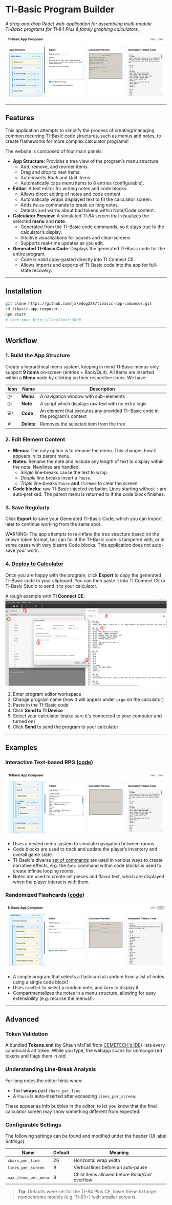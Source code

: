 # TI‑Basic Program Builder

*A drag‑and‑drop React web-application for assembling multi‑module TI‑Basic programs for TI‑84 Plus & family graphing calculators.*

![](examples/Screenshot%202025-05-07%20045711.png)

---

## Features

This application attempts to simplify the process of creating/managing common recurring TI-Basic code structures, such as menus and notes, to create frameworks for more complex calculator programs!

The website is composed of four main panels:
- **App Structure**: Provides a tree view of the program’s menu structure.
  - Add, remove, and reorder items.
  - Drag and drop to nest items.
  - Auto‑inserts *Back* and *Quit* items.
  - Automatically caps menu items to 8 entries (configurable).
- **Editor**: A text editor for writing notes and code blocks.
  - Allows direct editing of notes and code content
  - Automatically wraps displayed text to fit the calculator screen.
  - Adds `Pause` commands to break up long notes.
  - Detects and warns about bad tokens within Note/Code content.
- **Calculator Preview**: A simulated TI‑84 screen that visualizes the selected **menu** and **note**.
  - Generated from the TI-Basic code commands, so it stays true to the calculator’s display.
  - Intuitive visualizations for pauses and clear-screens
  - Supports real-time updates as you edit.
- **Generated TI-Basic Code**: Displays the generated TI-Basic code for the entire program.
  - Code is valid copy-pasted directly into TI Connect CE.
  - Allows imports and exports of TI-Basic code into the app for full-state recovery.

---

## Installation

```bash
git clone https://github.com/jakedog228/tibasic‑app-composer.git
cd tibasic‑app-composer
npm start
# then open http://localhost:3000
```

---

## Workflow

### 1. Build the App Structure

Create a hierarchical menu system, keeping in mind TI‑Basic menus only support **9 items** on‑screen (entries + Back/Quit). 
All items are inserted within a **Menu** node by clicking on their respective icons. We have:

| Icon  | Name        | Description                                                                  |
|-------| ----------- |------------------------------------------------------------------------------|
| `📁+` | **Menu**    | A navigation window with sub-elements                                        |
| `📝+` | **Note**    | A script which displays raw text with no extra logic                         |
| `💻+` | **Code**    | An element that executes any provided TI-Basic code in the program's context |
| `🗑️` | **Delete**  | Removes the selected item from the tree                                      |

### 2. Edit Element Content

- **Menus**: The only option is to rename the menu. This changes how it appears in its parent menu.
- **Notes**: Rename the note and include any length of text to display within the note. Newlines are handled:
  - *Single* line‑breaks cause the text to wrap.
  - *Double* line‑breaks insert a `Pause`.
  - *Triple* line‑breaks `Pause` **and** `ClrHome` to clear the screen.
- **Code blocks**: raw TI‑Basic injected verbatim. Lines starting without `:` are auto‑prefixed. The parent menu is returned to if the code block finishes.

### 3. Save Regularly

Click **Export** to save your Generated TI-Basic Code, which you can Import later to continue working from the same spot. 

WARNING: The app attempts to re-inflate the tree structure based on the known token format, but can fail if the TI-Basic code is tampered with, or in some cases with very bizarre Code blocks.
This application does not auto-save your work.

### 4. [Deploy to Calculator](https://education.ti.com/en/customer-support/knowledge-base/sofware-apps/product-usage/11492)

Once you are happy with the program, click **Export** to copy the generated TI-Basic code to your clipboard. You can then paste it into TI Connect CE or TI‑Basic Studio to send it to your calculator.

A rough example with **TI Connect CE**:
![](examples/Screenshot%202025-05-07%20182554.png)
1. Enter program editor workspace
2. Change program name (how it will appear under `prgm` on the calculator)
3. Paste in the TI-Basic code
4. Click **Send to TI Device**
5. Select your calculator (make sure it's connected to your computer and turned on)
6. Click **Send** to send the program to your calculator

---

## Examples

### Interactive Text-based RPG ([code](examples/the-room.txt))
![](examples/Screenshot%202025-05-07%20050016.png)
- Uses a nested menu system to simulate navigation between rooms.
- Code blocks are used to track and update the player’s inventory and overall game state.
- TI-Basic's diverse [set of commands](http://tibasicdev.wikidot.com/command-index) are used in various ways to create narrative effects, e.g. the `Goto` command within code blocks is used to create infinite looping rooms.
- Notes are used to create set pieces and flavor text, which are displayed when the player interacts with them.

### Randomized Flashcards ([code](examples/derivative-flashcards.txt))
![](examples/Screenshot%202025-05-07%20162829.png)
- A simple program that selects a flashcard at random from a list of notes using a single code block!
- Uses `randInt` to select a random note, and `Goto` to display it.
- Compartmentalizes the notes in a menu structure, allowing for easy extensibility (e.g. recurse the menus!).

---

## Advanced

### Token Validation

A bundled **Tokens.xml** (by Shaun McFall from [CEMETECH's IDE](https://www.cemetech.net/sc/xml/Tokens.xml)) lists every canonical & alt token. While you type, the webapp scans for unrecognized tokens and flags them in *red*.

### Understanding Line‑Break Analysis

For long notes the editor hints when:

- Text **wraps** past `chars_per_line`
- A `Pause` is auto‑inserted after exceeding `lines_per_screen`.

These appear as info bubbles in the editor, to let you know that the final calculator screen may show something different from expected:


### Configurable Settings

The following settings can be found and modified under the header (UI label *Settings*):

| Name                 | Default | Meaning                                         |
| -------------------- | ------- | ----------------------------------------------- |
| `chars_per_line`     | 26      | Horizontal wrap width                           |
| `lines_per_screen`   | 9       | Vertical lines before an auto‑pause             |
| `max_items_per_menu` | 8       | Child items allowed before *Back/Quit* overflow |

> **Tip:** Defaults were set for the TI-84 Plus CE, lower these to target monochrome models (e.g. TI‑83+) with smaller screens.
